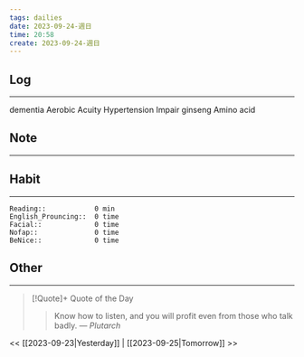 ```yaml
---
tags: dailies  
date: 2023-09-24-週日
time: 20:58
create: 2023-09-24-週日
---
```


## Log
---
dementia
Aerobic
Acuity
Hypertension
Impair
ginseng
Amino acid

## Note
---

## Habit
---
```
Reading::            0 min
English_Prouncing::  0 time
Facial::             0 time
Nofap::              0 time
BeNice::             0 time

```
## Other
---

> [!Quote]+ Quote of the Day
> > Know how to listen, and you will profit even from those who talk badly.
> — <cite>Plutarch</cite>

<< [[2023-09-23|Yesterday]] | [[2023-09-25|Tomorrow]] >>